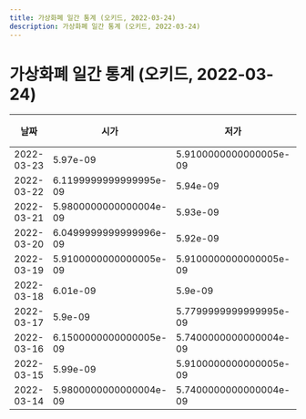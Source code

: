 ```yaml
---
title: 가상화폐 일간 통계 (오키드, 2022-03-24)
description: 가상화폐 일간 통계 (오키드, 2022-03-24)
---
```


가상화폐 일간 통계 (오키드, 2022-03-24)
===

|날짜|시가|저가|고가|종가|비고|
|--|--|--|--|--|--|
|2022-03-23|5.97e-09|5.9100000000000005e-09|7.59e-09|6.2899999999999996e-09|    |
|2022-03-22|6.1199999999999995e-09|5.94e-09|6.26e-09|5.96e-09|    |
|2022-03-21|5.9800000000000004e-09|5.93e-09|6.229999999999999e-09|6.16e-09|    |
|2022-03-20|6.0499999999999996e-09|5.92e-09|6.229999999999999e-09|5.97e-09|    |
|2022-03-19|5.9100000000000005e-09|5.9100000000000005e-09|6.28e-09|6.2e-09|    |
|2022-03-18|6.01e-09|5.9e-09|6.46e-09|5.96e-09|    |
|2022-03-17|5.9e-09|5.7799999999999995e-09|6.44e-09|6.07e-09|    |
|2022-03-16|6.1500000000000005e-09|5.7400000000000004e-09|6.46e-09|5.92e-09|    |
|2022-03-15|5.99e-09|5.9100000000000005e-09|7.05e-09|5.9800000000000004e-09|    |
|2022-03-14|5.9800000000000004e-09|5.7400000000000004e-09|6.51e-09|6.18e-09|    |
